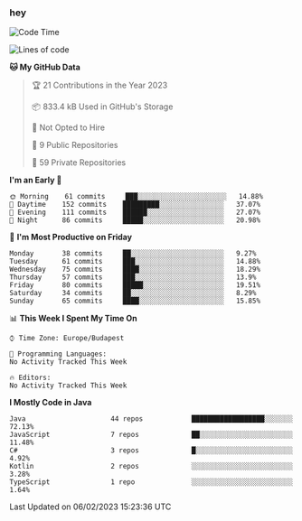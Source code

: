### hey

<!--START_SECTION:waka-->
![Code Time](http://img.shields.io/badge/Code%20Time-884%20hrs%2054%20mins-blue)

![Lines of code](https://img.shields.io/badge/From%20Hello%20World%20I%27ve%20Written-652%20Thousand%20lines%20of%20code-blue)

**🐱 My GitHub Data** 

> 🏆 21 Contributions in the Year 2023
 > 
> 📦 833.4 kB Used in GitHub's Storage 
 > 
> 🚫 Not Opted to Hire
 > 
> 📜 9 Public Repositories 
 > 
> 🔑 59 Private Repositories  
 > 
**I'm an Early 🐤** 

```text
🌞 Morning    61 commits     ███░░░░░░░░░░░░░░░░░░░░░░   14.88% 
🌆 Daytime    152 commits    █████████░░░░░░░░░░░░░░░░   37.07% 
🌃 Evening    111 commits    ██████░░░░░░░░░░░░░░░░░░░   27.07% 
🌙 Night      86 commits     █████░░░░░░░░░░░░░░░░░░░░   20.98%

```
📅 **I'm Most Productive on Friday** 

```text
Monday       38 commits     ██░░░░░░░░░░░░░░░░░░░░░░░   9.27% 
Tuesday      61 commits     ███░░░░░░░░░░░░░░░░░░░░░░   14.88% 
Wednesday    75 commits     ████░░░░░░░░░░░░░░░░░░░░░   18.29% 
Thursday     57 commits     ███░░░░░░░░░░░░░░░░░░░░░░   13.9% 
Friday       80 commits     █████░░░░░░░░░░░░░░░░░░░░   19.51% 
Saturday     34 commits     ██░░░░░░░░░░░░░░░░░░░░░░░   8.29% 
Sunday       65 commits     ████░░░░░░░░░░░░░░░░░░░░░   15.85%

```


📊 **This Week I Spent My Time On** 

```text
⌚︎ Time Zone: Europe/Budapest

💬 Programming Languages: 
No Activity Tracked This Week

🔥 Editors: 
No Activity Tracked This Week

```

**I Mostly Code in Java** 

```text
Java                     44 repos            ██████████████████░░░░░░░   72.13% 
JavaScript               7 repos             ██░░░░░░░░░░░░░░░░░░░░░░░   11.48% 
C#                       3 repos             █░░░░░░░░░░░░░░░░░░░░░░░░   4.92% 
Kotlin                   2 repos             ░░░░░░░░░░░░░░░░░░░░░░░░░   3.28% 
TypeScript               1 repo              ░░░░░░░░░░░░░░░░░░░░░░░░░   1.64%

```



 Last Updated on 06/02/2023 15:23:36 UTC
<!--END_SECTION:waka-->
